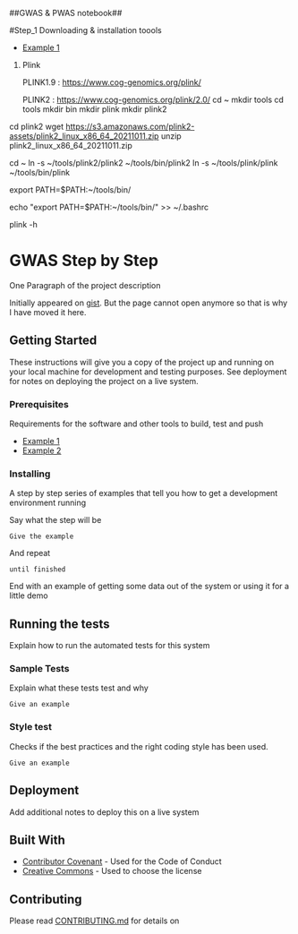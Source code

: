 
##GWAS & PWAS notebook##

#Step_1 Downloading & installation toools 

- [Example 1](https://www.example.com)

1. Plink

    PLINK1.9 : https://www.cog-genomics.org/plink/


 

    
    PLINK2 : https://www.cog-genomics.org/plink/2.0/
   cd ~
mkdir tools
cd tools
mkdir bin
mkdir plink
mkdir plink2

cd plink2
wget https://s3.amazonaws.com/plink2-assets/plink2_linux_x86_64_20211011.zip
unzip plink2_linux_x86_64_20211011.zip


cd ~
ln -s ~/tools/plink2/plink2 ~/tools/bin/plink2
ln -s ~/tools/plink/plink ~/tools/bin/plink

export PATH=$PATH:~/tools/bin/

echo "export PATH=$PATH:~/tools/bin/" >> ~/.bashrc

plink -h

# GWAS Step by Step

One Paragraph of the project description

Initially appeared on
[gist](https://gist.github.com/PurpleBooth/109311bb0361f32d87a2). But the page cannot open anymore so that is why I have moved it here.

## Getting Started

These instructions will give you a copy of the project up and running on
your local machine for development and testing purposes. See deployment
for notes on deploying the project on a live system.

### Prerequisites

Requirements for the software and other tools to build, test and push 
- [Example 1](https://www.example.com)
- [Example 2](https://www.example.com)

### Installing

A step by step series of examples that tell you how to get a development
environment running

Say what the step will be

    Give the example

And repeat

    until finished

End with an example of getting some data out of the system or using it
for a little demo

## Running the tests

Explain how to run the automated tests for this system

### Sample Tests

Explain what these tests test and why

    Give an example

### Style test

Checks if the best practices and the right coding style has been used.

    Give an example

## Deployment

Add additional notes to deploy this on a live system

## Built With

  - [Contributor Covenant](https://www.contributor-covenant.org/) - Used
    for the Code of Conduct
  - [Creative Commons](https://creativecommons.org/) - Used to choose
    the license

## Contributing

Please read [CONTRIBUTING.md](CONTRIBUTING.md) for details on 








